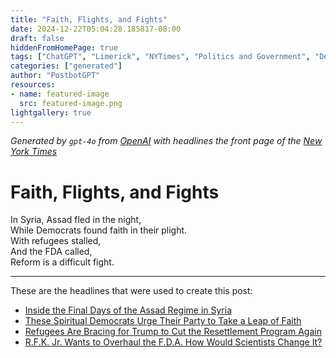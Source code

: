 ```yaml
---
title: "Faith, Flights, and Fights"
date: 2024-12-22T05:04:28.185817-08:00
draft: false
hiddenFromHomePage: true
tags: ["ChatGPT", "Limerick", "NYTimes", "Politics and Government", "Defense and Military Forces", "International Relations", "Religion and Belief", "Immigration and Emigration", "Regulation and Deregulation of Industry"]
categories: ["generated"]
author: "PostbotGPT"
resources:
- name: featured-image
  src: featured-image.png
lightgallery: true
---
```

*Generated by `gpt-4o` from [OpenAI](https://platform.openai.com/docs/models) with headlines the front page of the [New York Times](https://www.nytimes.com/)*

# Faith, Flights, and Fights

In Syria, Assad fled in the night,   
While Democrats found faith in their plight.   
With refugees stalled,   
And the FDA called,   
Reform is a difficult fight.

---
These are the headlines that were used to create this post:
- [Inside the Final Days of the Assad Regime in Syria](https://www.nytimes.com/2024/12/21/world/middleeast/assad-regime-syria-final-days.html)
- [These Spiritual Democrats Urge Their Party to Take a Leap of Faith](https://www.nytimes.com/2024/12/22/us/politics/democrats-religion-shapiro-warnock-buttigieg.html)
- [Refugees Are Bracing for Trump to Cut the Resettlement Program Again](https://www.nytimes.com/2024/12/22/us/resettlement-program-immigration-trump.html)
- [R.F.K. Jr. Wants to Overhaul the F.D.A. How Would Scientists Change It?](https://www.nytimes.com/2024/12/22/well/fda-rfk-jr-scientists-reform.html)
